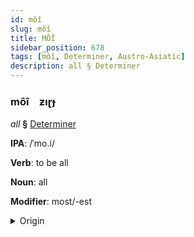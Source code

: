 ```yaml
---
id: môî
slug: môî
title: MÔÎ
sidebar_position: 678
tags: [môî, Determiner, Austro-Asiatic]
description: all § Determiner
---
```


### môî&emsp;<span kind="abugida">ƶıɽɟ</span>

*all* **§** [Determiner](../../tags/Determiner)

**IPA**: /ˈmo.i/

**Verb**: to be all

**Noun**: all

**Modifier**: most/-est

<details>
    <summary>Origin</summary>
    Vietnamese mọi   [mɔj˨˩ʔ]<br/>
    <em>Austro-Asiatic Language Family</em>
</details>